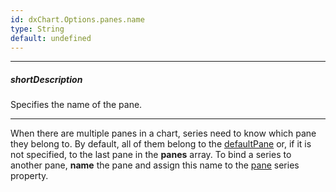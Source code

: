 ```yaml
---
id: dxChart.Options.panes.name
type: String
default: undefined
---
```

---
##### shortDescription
Specifies the name of the pane.

---
When there are multiple panes in a chart, series need to know which pane they belong to. By default, all of them belong to the [defaultPane](/api-reference/20%20Data%20Visualization%20Widgets/dxChart/1%20Configuration/defaultPane.md '/Documentation/ApiReference/UI_Components/dxChart/Configuration/#defaultPane') or, if it is not specified, to the last pane in the **panes** array. To bind a series to another pane, **name** the pane and assign this name to the [pane](/api-reference/20%20Data%20Visualization%20Widgets/dxChart/5%20Series%20Types/CommonSeries/pane.md '/Documentation/ApiReference/UI_Components/dxChart/Configuration/series/#pane') series property.